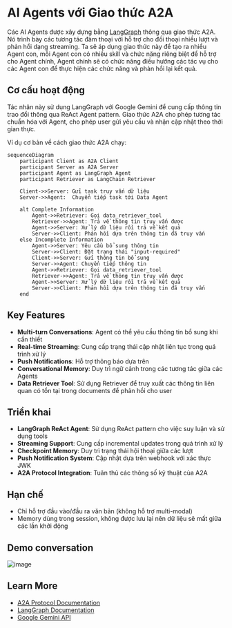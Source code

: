 # AI Agents với Giao thức A2A

Các AI Agents được xây dựng bằng [LangGraph](https://langchain-ai.github.io/langgraph/) thông qua giao thức A2A. Nó trình bày các tương tác đàm thoại với hỗ trợ cho đối thoại nhiều lượt và phản hồi dạng streaming. Ta sẽ áp dụng giao thức này để tạo ra nhiều Agent con, mỗi Agent con có nhiều skill và chức năng riêng biệt để hỗ trợ cho Agent chính, Agent chính sẽ có chức năng điều hướng các tác vụ cho các Agent con để thực hiện các chức năng và phản hồi lại kết quả.

## Cơ cấu hoạt động

Tác nhân này sử dụng LangGraph với Google Gemini để cung cấp thông tin trao đổi thông qua ReAct Agent pattern. Giao thức A2A cho phép tương tác chuẩn hóa với Agent, cho phép user gửi yêu cầu và nhận cập nhật theo thời gian thực.

Ví dụ cơ bản về cách giao thức A2A chạy:

```mermaid
sequenceDiagram
    participant Client as A2A Client
    participant Server as A2A Server
    participant Agent as LangGraph Agent
    participant Retriever as LangChain Retriever

    Client->>Server: Gửi task truy vấn dữ liệu
    Server->>Agent:  Chuyển tiếp task tới Data Agent

    alt Complete Information
        Agent->>Retriever: Gọi data_retriever_tool
        Retriever->>Agent: Trả về thông tin truy vấn được
        Agent->>Server: Xử lý dữ liệu rồi trả về kết quả
        Server->>Client: Phản hồi dựa trên thông tin đã truy vấn
    else Incomplete Information
        Agent->>Server: Yêu cầu bổ sung thông tin
        Server->>Client: Đặt trạng thái "input-required"
        Client->>Server: Gửi thông tin bổ sung
        Server->>Agent: Chuyển tiếp thông tin
        Agent->>Retriever: Gọi data_retriever_tool
        Retriever->>Agent: Trả về thông tin truy vấn được
        Agent->>Server: Xử lý dữ liệu rồi trả về kết quả
        Server->>Client: Phản hồi dựa trên thông tin đã truy vấn
    end
```

## Key Features

- **Multi-turn Conversations**: Agent có thể yêu cầu thông tin bổ sung khi cần thiết
- **Real-time Streaming**: Cung cấp trạng thái cập nhật liên tục trong quá trình xử lý
- **Push Notifications**: Hỗ trợ thông báo dựa trên
- **Conversational Memory**: Duy trì ngữ cảnh trong các tương tác giữa các Agents
- **Data Retriever Tool**: Sử dụng Retriever để truy xuất các thông tin liên quan có tồn tại trong documents để phản hồi cho user

## Triển khai

- **LangGraph ReAct Agent**: Sử dụng ReAct pattern cho việc suy luận và sử dụng tools
- **Streaming Support**: Cung cấp incremental updates trong quá trình xử lý
- **Checkpoint Memory**: Duy trì trạng thái hội thoại giữa các lượt
- **Push Notification System**: Cập nhật dựa trên webhook với xác thực JWK
- **A2A Protocol Integration**: Tuân thủ các thông số kỹ thuật của A2A

## Hạn chế

- Chỉ hỗ trợ đầu vào/đầu ra văn bản (không hỗ trợ multi-modal)
- Memory dùng trong session, không được lưu lại nên dữ liệu sẽ mất giữa các lần khởi động

## Demo conversation

![image](./utils/a2a_demo_conversation.jpeg)

## Learn More

- [A2A Protocol Documentation](https://google.github.io/A2A/#/documentation)
- [LangGraph Documentation](https://langchain-ai.github.io/langgraph/)
- [Google Gemini API](https://ai.google.dev/gemini-api)